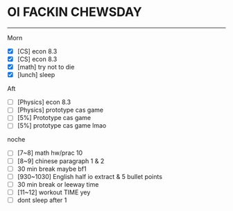 # OI FACKIN CHEWSDAY
---
Morn
- [x] [CS] econ 8.3
- [x] [CS] econ 8.3
- [x] [math] try not to die
- [x] [lunch] sleep

Aft
- [ ] [Physics] econ 8.3
- [ ] [Physics] prototype cas game
- [ ] [5%] Prototype cas game
- [ ] [5%] prototype cas game lmao

noche
- [ ] [7~8] math hw/prac 10
- [ ] [8~9] chinese paragraph 1 & 2
- [ ] 30 min break maybe bf1
- [ ] [930~1030] English half io extract & 5 bullet points
- [ ] 30 min break or leeway time
- [ ] [11~12] workout TIME yey
- [ ] dont sleep after 1